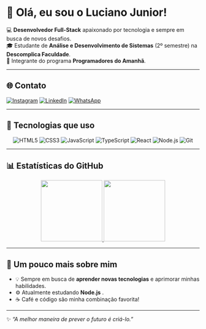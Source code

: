 # 👋 Olá, eu sou o Luciano Junior!

💻 **Desenvolvedor Full-Stack** apaixonado por tecnologia e sempre em busca de novos desafios.  
🎓 Estudante de **Análise e Desenvolvimento de Sistemas** (2º semestre) na **Descomplica Faculdade**.  
🐝 Integrante do programa **Programadores do Amanhã**.  

---

## 🌐 Contato

[![Instagram](https://img.shields.io/badge/Instagram-E4405F?style=for-the-badge&logo=instagram&logoColor=white)](https://www.instagram.com/jr_oliveiiraa/)
[![LinkedIn](https://img.shields.io/badge/LinkedIn-0077B5?style=for-the-badge&logo=linkedin&logoColor=white)](https://www.linkedin.com/in/luciano-oliveira-93389a228/)
[![WhatsApp](https://img.shields.io/badge/WhatsApp-25D366?style=for-the-badge&logo=whatsapp&logoColor=white)](https://wa.me/71987416836)

---

## 🚀 Tecnologias que uso

<div align="center">
  <img src="https://img.shields.io/badge/HTML5-E34F26?style=for-the-badge&logo=html5&logoColor=white" alt="HTML5"/>
  <img src="https://img.shields.io/badge/CSS3-1572B6?style=for-the-badge&logo=css3&logoColor=white" alt="CSS3"/>
  <img src="https://img.shields.io/badge/JavaScript-F7DF1E?style=for-the-badge&logo=javascript&logoColor=black" alt="JavaScript"/>
  <img src="https://img.shields.io/badge/TypeScript-007ACC?style=for-the-badge&logo=typescript&logoColor=white" alt="TypeScript"/>
  <img src="https://img.shields.io/badge/React-20232A?style=for-the-badge&logo=react&logoColor=61DAFB" alt="React"/>
  <img src="https://img.shields.io/badge/Node.js-339933?style=for-the-badge&logo=nodedotjs&logoColor=white" alt="Node.js"/>
  <img src="https://img.shields.io/badge/Git-F05032?style=for-the-badge&logo=git&logoColor=white" alt="Git"/>
</div>


---

## 📊 Estatísticas do GitHub

<div align="center">
  <a href="https://github.com/LucianoJunior18">
    <img height="160em" src="https://github-readme-stats.vercel.app/api?username=LucianoJunior18&show_icons=true&theme=dracula&include_all_commits=true&count_private=true"/>
    <img height="160em" src="https://github-readme-stats.vercel.app/api/top-langs/?username=LucianoJunior18&layout=compact&langs_count=7&theme=dracula"/>
  </a>
</div>

---

## 🌱 Um pouco mais sobre mim

- 💡 Sempre em busca de **aprender novas tecnologias** e aprimorar minhas habilidades.    
- ⚙️ Atualmente estudando  **Node.js** .  
- ☕ Café e código são minha combinação favorita!  

---

✨ *“A melhor maneira de prever o futuro é criá-lo.”*  
